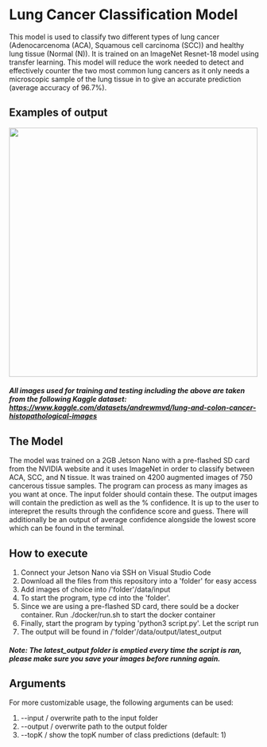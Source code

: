 # Lung Cancer Classification Model

This model is used to classify two different types of lung cancer (Adenocarcenoma (ACA), Squamous cell carcinoma (SCC)) and healthy lung tissue (Normal (N)). It is trained on an ImageNet Resnet-18 model using transfer learning. This model will reduce the work needed to detect and effectively counter the two most common lung cancers as it only needs a microscopic sample of the lung tissue in to give an accurate prediction (average accuracy of 96.7%).


## Examples of output
<img src="https://i.imgur.com/SFtH1wZ.jpg" width="500" height="500">

##### All images used for training and testing including the above are taken from the following Kaggle dataset: https://www.kaggle.com/datasets/andrewmvd/lung-and-colon-cancer-histopathological-images

## The Model
The model was trained on a 2GB Jetson Nano with a pre-flashed SD card from the NVIDIA website and it uses ImageNet in order to classify between ACA, SCC, and N tissue. It was trained on 4200 augmented images of 750 cancerous tissue samples. The program can process as many images as you want at once. The input folder should contain these. The output images will contain the prediction as well as the % confidence. It is up to the user to interepret the results through the confidence score and guess. There will additionally be an output of average confidence alongside the lowest score which can be found in the terminal.


## How to execute
1. Connect your Jetson Nano via SSH on Visual Studio Code
2. Download all the files from this repository into a 'folder' for easy access
3. Add images of choice into /'folder'/data/input
4. To start the program, type cd into the 'folder'. 
5. Since we are using a pre-flashed SD card, there sould be a docker container. Run ./docker/run.sh to start the docker container
6. Finally, start the program by typing 'python3 script.py'. Let the script run
7. The output will be found in /'folder'/data/output/latest_output

##### Note: The latest_output folder is emptied every time the script is ran, please make sure you save your images before running again.

## Arguments 
For more customizable usage, the following arguments can be used:
1. --input / overwrite path to the input folder
2. --output / overwrite path to the output folder
3. --topK / show the topK number of class predictions (default: 1)
